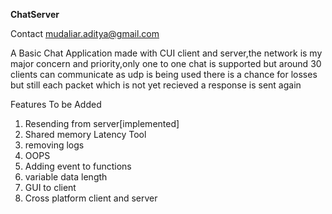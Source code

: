 **ChatServer**

Contact [mudaliar.aditya@gmail.com](mailto:mudaliar.aditya@gmail.com)

A Basic Chat Application made with CUI client and server,the network is my major concern and priority,only one to one chat is supported but around 30 clients can communicate as udp is being used there is a chance for losses but still each packet which is not yet recieved a response is sent again

Features To be Added

 1. Resending from server[implemented]
 2. Shared memory Latency Tool
 3. removing logs
 4. OOPS
 5. Adding event to functions
 6. variable data length
 7. GUI to client
 8. Cross platform client and server
